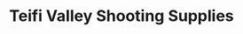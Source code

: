 ---
title: "Teifi Valley Shooting Supplies"
url: /llechryd/teifi-valley-shooting-supplies/
shop: weapons
---